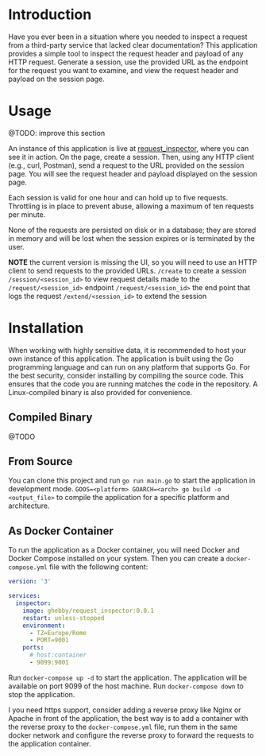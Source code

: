 # Introduction

Have you ever been in a situation where you needed to inspect a request from a third-party service that lacked clear documentation? This application provides a simple tool to inspect the request header and payload of any HTTP request. Generate a session, use the provided URL as the endpoint for the request you want to examine, and view the request header and payload on the session page.

# Usage
@TODO: improve this section

An instance of this application is live at [request_inspector](http://request_inspector.ga-dns.com/), where you can see it in action. On the page, create a session. Then, using any HTTP client (e.g., curl, Postman), send a request to the URL provided on the session page. You will see the request header and payload displayed on the session page.

Each session is valid for one hour and can hold up to five requests. Throttling is in place to prevent abuse, allowing a maximum of ten requests per minute. 

None of the requests are persisted on disk or in a database; they are stored in memory and will be lost when the session expires or is terminated by the user.

**NOTE** 
the current version is missing the UI, so you will need to use an HTTP client to send requests to the provided URLs.
`/create` to create a session
`/session/<session_id>` to view request details made to the `/request/<session_id>` endpoint
`/request/<session_id>` the end point that logs the request
`/extend/<session_id>` to extend the session

# Installation 

When working with highly sensitive data, it is recommended to host your own instance of this application. The application is built using the Go programming language and can run on any platform that supports Go. For the best security, consider installing by compiling the source code. This ensures that the code you are running matches the code in the repository. A Linux-compiled binary is also provided for convenience.

## Compiled Binary

@TODO

## From Source 

You can clone this project and run `go run main.go` to start the application in development mode.
`GOOS=<platform> GOARCH=<arch> go build -o <output_file>` to compile the application for a specific platform and architecture.

## As Docker Container

To run the application as a Docker container, you will need Docker and Docker Compose installed on your system.
Then you can create a `docker-compose.yml` file with the following content:

```yaml
version: '3'

services:
  inspector:
    image: ghebby/request_inspector:0.0.1
    restart: unless-stopped  
    environment:
      - TZ=Europe/Rome
      - PORT=9001
    ports:
      # host:container
      - 9099:9001
```

Run `docker-compose up -d` to start the application. The application will be available on port 9099 of the host machine.
Run `docker-compose down` to stop the application.

I you need https support, consider adding a reverse proxy like Nginx or Apache in front of the application, the best way is to add a container with the reverse proxy to the `docker-compose.yml` file, run them in the same docker network and configure the reverse proxy to forward the requests to the application container.
